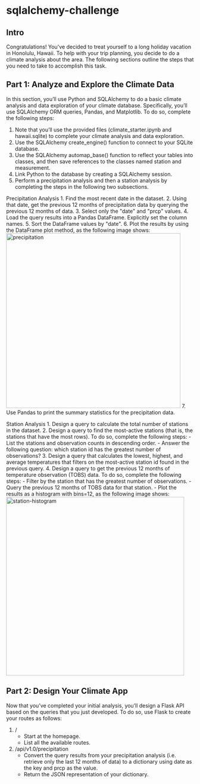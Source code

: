 # sqlalchemy-challenge

## Intro
Congratulations! You've decided to treat yourself to a long holiday vacation in Honolulu, Hawaii. To help with your trip planning, you decide to do a climate analysis about the area. The following sections outline the steps that you need to take to accomplish this task.

## Part 1: Analyze and Explore the Climate Data
In this section, you’ll use Python and SQLAlchemy to do a basic climate analysis and data exploration of your climate database. Specifically, you’ll use SQLAlchemy ORM queries, Pandas, and Matplotlib. To do so, complete the following steps:
1. Note that you’ll use the provided files (climate_starter.ipynb and hawaii.sqlite) to complete your climate analysis and data exploration.
2. Use the SQLAlchemy create_engine() function to connect to your SQLite database.
3. Use the SQLAlchemy automap_base() function to reflect your tables into classes, and then save references to the classes named station and measurement.
4. Link Python to the database by creating a SQLAlchemy session.
5. Perform a precipitation analysis and then a station analysis by completing the steps in the following two subsections.

  Precipitation Analysis
    1. Find the most recent date in the dataset.
    2. Using that date, get the previous 12 months of precipitation data by querying the previous 12 months of data.
    3. Select only the "date" and "prcp" values.
    4. Load the query results into a Pandas DataFrame. Explicitly set the column names.
    5. Sort the DataFrame values by "date".
    6. Plot the results by using the DataFrame plot method, as the following image shows:
        <img width="468" alt="precipitation" src="https://github.com/teresanttruong/sqlalchemy-challenge/assets/130198820/34a6dd23-f3db-4e0b-86d0-e6490e5d71c4">
    7. Use Pandas to print the summary statistics for the precipitation data.

  Station Analysis
    1. Design a query to calculate the total number of stations in the dataset.
    2. Design a query to find the most-active stations (that is, the stations that have the most rows). To do so, complete the following steps:
          - List the stations and observation counts in descending order.
          - Answer the following question: which station id has the greatest number of observations?
    3. Design a query that calculates the lowest, highest, and average temperatures that filters on the most-active station id found in the previous query.
    4. Design a query to get the previous 12 months of temperature observation (TOBS) data. To do so, complete the following steps:
          - Filter by the station that has the greatest number of observations.
          - Query the previous 12 months of TOBS data for that station.
          - Plot the results as a histogram with bins=12, as the following image shows:
          <img width="478" alt="station-histogram" src="https://github.com/teresanttruong/sqlalchemy-challenge/assets/130198820/9248b775-0900-4fa4-a2a0-7c4e346ce4e9">

## Part 2: Design Your Climate App
Now that you’ve completed your initial analysis, you’ll design a Flask API based on the queries that you just developed. To do so, use Flask to create your routes as follows:
1. /
    - Start at the homepage.
    - List all the available routes.
2. /api/v1.0/precipitation
    - Convert the query results from your precipitation analysis (i.e. retrieve only the last 12 months of data) to a dictionary using date as the key and prcp as the value.
    - Return the JSON representation of your dictionary.
